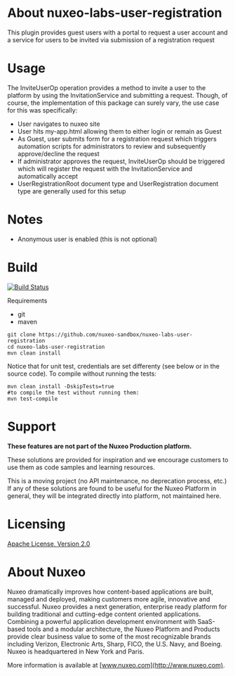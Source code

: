 # About nuxeo-labs-user-registration

This plugin provides guest users with a portal to request a user account and a service for users to be invited via submission of a registration request

# Usage

The InviteUserOp operation provides a method to invite a user to the platform by using the InvitationService and submitting a request. Though, of course, the implementation of this package can surely vary, the use case for this was specifically:

- User navigates to nuxeo site
- User hits my-app.html allowing them to either login or remain as Guest
- As Guest, user submits form for a registration request which triggers automation scripts for administrators to review and subsequently approve/decline the request
- If administrator approves the request, InviteUserOp should be triggered which will register the request with the InvitationService and automatically accept
- UserRegistrationRoot document type and UserRegistration document type are generally used for this setup

# Notes

- Anonymous user is enabled (this is not optional)

# Build

[![Build Status](https://qa.nuxeo.org/jenkins/buildStatus/icon?job=Sandbox/sandbox_nuxeo-labs-user-registration_master)](https://qa.nuxeo.org/jenkins/job/Sandbox/job/sandbox_nuxeo-labs-user-registration_master/)

Requirements

- git
- maven

```
git clone https://github.com/nuxeo-sandbox/nuxeo-labs-user-registration
cd nuxeo-labs-user-registration
mvn clean install
```
Notice that for unit test, credentials are set differenty (see below or in the source code). To compile without running the tests:

```
mvn clean install -DskipTests=true
#to compile the test without running them:
mvn test-compile
```

# Support

**These features are not part of the Nuxeo Production platform.**

These solutions are provided for inspiration and we encourage customers to use them as code samples and learning resources.

This is a moving project (no API maintenance, no deprecation process, etc.) If any of these solutions are found to be useful for the Nuxeo Platform in general, they will be integrated directly into platform, not maintained here.


# Licensing

[Apache License, Version 2.0](http://www.apache.org/licenses/LICENSE-2.0)


# About Nuxeo

Nuxeo dramatically improves how content-based applications are built, managed and deployed, making customers more agile, innovative and successful. Nuxeo provides a next generation, enterprise ready platform for building traditional and cutting-edge content oriented applications. Combining a powerful application development environment with SaaS-based tools and a modular architecture, the Nuxeo Platform and Products provide clear business value to some of the most recognizable brands including Verizon, Electronic Arts, Sharp, FICO, the U.S. Navy, and Boeing. Nuxeo is headquartered in New York and Paris.

More information is available at [www.nuxeo.com](http://www.nuxeo.com).
